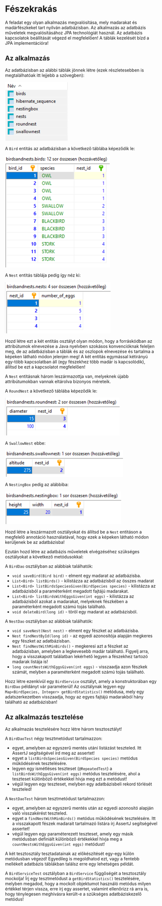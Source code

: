 # Fészekrakás

A feladat egy olyan alkalmazás megvalósítása, mely madarakat és madárfészkeket tart 
nyilván adatbázisban. Az alkalmazás az adatbázis műveletek megvalósításához JPA technológiát 
használ. Az adatbázis kapcsolatok beállítását végezd el megfelelően! A táblák kezelését bízd 
a JPA implementációra!

## Az alkalmazás

Az adatbázisban az alábbi táblák jönnek létre (ezek részletesebben is megtalálhatóak itt lejjebb 
a szövegben):

![tables](images/tables.PNG)

A `Bird` entitás az adatbázisban a következő táblába képeződik le:

![bird table](images/birdtable.png)

A `Nest` entitás táblája pedig így néz ki:

![nest table](images/nesttable.png)

Hozd létre ezt a két entitás osztályt olyan módon, hogy a forráskódban az attribútumok 
elnevezése a Java nyelvben szokásos konvencióknak feleljen meg, de az adatbázisban 
a táblák és az oszlopok elnevezése és tartalma a képeken látható módon jelenjen meg! 
A két entitás egymással kétirányú egy-több kapcsolatban áll (egy fészekhez több madár 
is kapcsolódik), állítsd be ezt a kapcsolatot megfelelően!

A `Nest` entitásnak három leszármazottja van, melyeknek újabb attribútumokban vannak eltárolva 
bizonyos méreteik.

A `RoundNest` a következő táblába képeződik le:

![roundnest table](images/roundnesttable.PNG)

A `SwallowNest` ebbe:

![swallownest table](images/swallownesttable.PNG)

A `NestingBox` pedig az alábbiba:

![nestingbox table](images/nestingboxtable.PNG)

Hozd létre a leszármazott osztályokat és állítsd be a `Nest` entitáson a megfelelő 
annotáció használatával, hogy ezek a képeken látható módon kerüljenek be az adatbázisba!

Ezután hozd létre az adatbázis műveletek elvégzéséhez szükséges osztályokat a 
következő metódusokkal:

A `BirdDao` osztályban az alábbiak találhatók:

* `void saveBird(Bird bird)` - elment egy madarat az adatbázisba.
* `List<Bird> listBirds()` - kilistázza az adatbázisból az összes madarat 
* `List<Bird> listBirdsSpeciesGiven(BirdSpecies species)` - kilistázza az adatbázisból a 
  paraméterként megadott fajtájú madarakat. 
* `List<Bird> listBirdsWithEggsGiven(int eggs)` - kilistázza az adatbázisból azokat a madarakat, 
  melyeknek fészkében a paraméterként megadott számú tojás található.
* `void deleteBird(long id)` - töröl egy madarat az adatbázisból.  
  
A `NestDao` osztályban az alábbiak találhatók:

* `void saveNest(Nest nest)` - elment egy fészket az adatbázisba.
* `Nest findNestById(long id)` - az egyedi azonosítója alapján megkeres egy fészket az adatbázisban.
* `Nest findNestWithMinBirds()` - megkeresi azt a fészket az adatbázisban, amelyben a 
  legkevesebb madár található. Figyelj arra, hogy a visszakapott találatban lekérhető legyen a 
  fészekhez tartozó madarak listája is!
* `long countNestsWithEggsGiven(int eggs)` - visszaadja azon fészkek számát, melyben a 
  paraméterként megadott számú tojás található.
  
Hozz létre ezenkívül egy `BirdService` osztályt, amely a konstruktorában egy `BirdDao` 
példányt vár paraméterül! Az osztálynak legyen egy `Map<BirdSpecies, Integer> getBirdStatistics()` 
metódusa, mely egy adatszerkezetben visszaadja, hogy az egyes fajtájú madarakból hány található 
az adatbázisban!

## Az alkalmazás tesztelése

Az alkalmazás tesztelésére hozz létre három tesztosztályt!

A `BirdDaoTest` négy tesztmetódust tartalmazzon:

* egyet, amelyben az egyszerű mentés utáni listázást teszteled. Itt AssertJ segítségével írd meg az assertet!
* egyet a `listBirdsSpeciesGiven(BirdSpecies species)` metódus működésének tesztelésére.
* legyen egy ismétléses teszteset (`@RepeatedTest`) a `listBirdsWithEggsGiven(int eggs)` metódus 
  tesztelésére, ahol a teszteset különböző értékekkel hívja meg ezt a metódust!
* végül legyen egy teszteset, melyben egy adatbázisbeli rekord törlését teszteled!  
  
A `NestDaoTest` három tesztmetódust tartalmazzon:

* egyet, amelyben az egyszerű mentés után az egyedi azonosító alapján való visszakérést teszteled.
* egyet a `findNestWithMinBirds()` metódus működésének tesztelésére. Itt a visszakapott fészek madarait 
  tartalmazó listára írj AssertJ segítségével assertet!
* végül legyen egy paraméterezett teszteset, amely egy másik metódusban definiált különböző értékekkel 
  hívja meg a `countNestsWithEggsGiven(int eggs)` metódust!
  
A két tesztosztály tesztadatainak az előkészítését egy-egy külön metódusban végezd! Egyedileg is megoldhatod 
ezt, vagy a fentebb mellékelt adatbázis táblákban találsz erre egy lehetséges példát.

A `BirdServiceTest` osztályban a `BirdService` függőségét a tesztosztály mockolja! Írj egy tesztmetódust a
`getBirdStatistics()` tesztelésére, melyben megadod, hogy a mockolt objektumot használó metódus 
milyen értékkel térjen vissza, erre írj egy assertet, valamint ellenőrizz rá arra is, hogy ténylegesen 
meghívásra került-e a szükséges adatbáziskezelő metódus!

